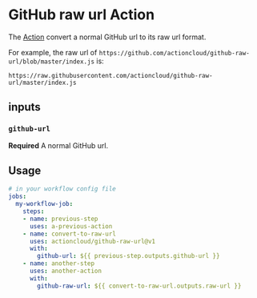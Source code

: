 # GitHub raw url Action

The [Action](https://github.com/marketplace/actions/github-raw-url) convert a normal GitHub url to its raw url format.

For example, the raw url of `https://github.com/actioncloud/github-raw-url/blob/master/index.js` is:

```
https://raw.githubusercontent.com/actioncloud/github-raw-url/master/index.js
```

## inputs

### `github-url`

**Required** A normal GitHub url.

## Usage

```yaml
# in your workflow config file
jobs:
  my-workflow-job:
    steps:
    - name: previous-step
      uses: a-previous-action
    - name: convert-to-raw-url
      uses: actioncloud/github-raw-url@v1
      with:
        github-url: ${{ previous-step.outputs.github-url }}
    - name: another-step
      uses: another-action
      with:
        github-raw-url: ${{ convert-to-raw-url.outputs.raw-url }}
```
